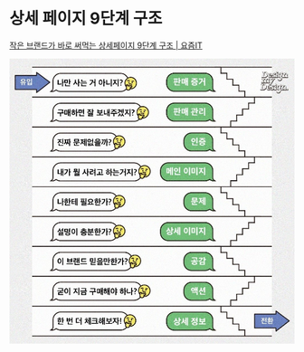 # 상세 페이지 9단계 구조
[작은 브랜드가 바로 써먹는 상세페이지 9단계 구조 | 요즘IT](https://t.co/lFHlC5n9ov)

![](Assets/F1M7Jv2aQAArCQQ.jpg)